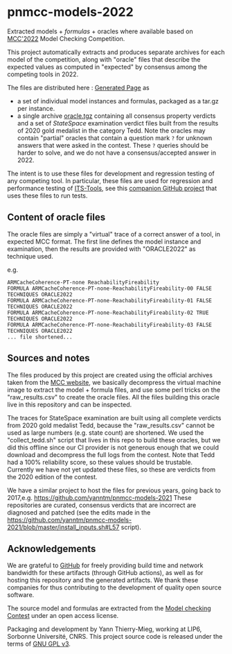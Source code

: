 # pnmcc-models-2022

Extracted models + *formulas* + oracles where available based on [MCC'2022](http://mcc.lip6.fr) Model Checking Competition.

This project automatically extracts and produces separate archives for each model of the competition, along with "oracle" files that describe the expected values as computed in "expected" by consensus among the competing tools in 2022.

The files are distributed here : [Generated Page](https://yanntm.github.io/pnmcc-models-2022/index.html) as 

* a set of individual model instances and formulas, packaged as a tar.gz per instance.
* a single archive [oracle.tgz](https://yanntm.github.io/pnmcc-models-2022/oracle.tar.gz) containing all consensus property verdicts 
 and a set of *StateSpace* examination verdict files built from the results of 2020 gold medalist in the category Tedd. 
 Note the oracles may contain "partial" oracles that contain a question mark `?` for unknown answers that were asked in the contest. 
 These `?` queries should be harder to solve, and we do not have a consensus/accepted answer in 2022.
 
The intent is to use these files for development and regression testing of any competing tool. 
In particular, these files are used for regression and performance testing of [ITS-Tools](http://ddd.lip6.fr), see this [companion GitHub project](https://github.com/yanntm/pnmcc-tests) that uses these files to run tests.
 
## Content of oracle files

The oracle files are simply a "virtual" trace of a correct answer of a tool, in expected MCC format. 
The first line defines the model instance and examination, then the results are provided with "ORACLE2022" as technique used.

e.g.

```
ARMCacheCoherence-PT-none ReachabilityFireability
FORMULA ARMCacheCoherence-PT-none-ReachabilityFireability-00 FALSE TECHNIQUES ORACLE2022
FORMULA ARMCacheCoherence-PT-none-ReachabilityFireability-01 FALSE TECHNIQUES ORACLE2022
FORMULA ARMCacheCoherence-PT-none-ReachabilityFireability-02 TRUE TECHNIQUES ORACLE2022
FORMULA ARMCacheCoherence-PT-none-ReachabilityFireability-03 FALSE TECHNIQUES ORACLE2022
... file shortened...
```

## Sources and notes

The files produced by this project are created using the official archives taken from the [MCC website](https://mcc.lip6.fr/archives/), we basically decompress the virtual machine image to extract the model + formula files, 
and use some perl tricks on the "raw_results.csv" to create the oracle files. All the files building this oracle live in this repository and can be inspected.

The traces for StateSpace examination are built using all complete verdicts from 2020 gold medalist Tedd, because the "raw_results.csv" cannot be used as large numbers (e.g. state count) are shortened.
We used the "collect_tedd.sh" script that lives in this repo to build these oracles, but we did this offline since our CI provider is not generous enough that we could download and decompress the full logs from the contest.
Note that Tedd had a 100% reliability score, so these values should be trustable.  
Currently we have not yet updated these files, so these are verdicts from the 2020 edition of the contest.

We have a similar project to host the files for previous years, going back to 2017,e.g. https://github.com/yanntm/pnmcc-models-2021
These repositories are curated, consensus verdicts that are incorrect are diagnosed and patched (see the edits made in the https://github.com/yanntm/pnmcc-models-2021/blob/master/install_inputs.sh#L57 script).

## Acknowledgements

We are grateful to [GitHub](https://github.com) for freely providing build time and network bandwidth for these artifacts (through GitHub actions), as well as  for hosting this repository and the generated artifacts. 
We thank these companies for thus contributing to the development of quality open source software.
  
The source model and formulas are extracted from the [Model checking Contest](http://mcc.lip6.fr) under an open access license.

Packaging and development by Yann Thierry-Mieg, working at LIP6, Sorbonne Université, CNRS.
This project source code is released under the terms of [GNU GPL v3](https://www.gnu.org/licenses/gpl-3.0.html).
